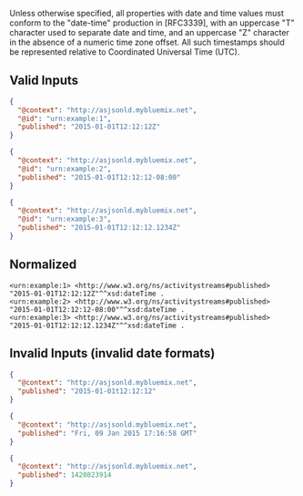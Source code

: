 Unless otherwise specified, all properties with date and time values must conform to the "date-time" production in [RFC3339], with an uppercase "T" character used to separate date and time, and an uppercase "Z" character in the absence of a numeric time zone offset. All such timestamps should be represented relative to Coordinated Universal Time (UTC).

## Valid Inputs

```json
{
  "@context": "http://asjsonld.mybluemix.net",
  "@id": "urn:example:1",
  "published": "2015-01-01T12:12:12Z"
}
```

```json
{
  "@context": "http://asjsonld.mybluemix.net",
  "@id": "urn:example:2",
  "published": "2015-01-01T12:12:12-08:00"
}
```

```json
{
  "@context": "http://asjsonld.mybluemix.net",
  "@id": "urn:example:3",
  "published": "2015-01-01T12:12:12.1234Z"
}
```

## Normalized

```turtle
<urn:example:1> <http://www.w3.org/ns/activitystreams#published> "2015-01-01T12:12:12Z"^^xsd:dateTime .
<urn:example:2> <http://www.w3.org/ns/activitystreams#published> "2015-01-01T12:12:12-08:00"^^xsd:dateTime .
<urn:example:3> <http://www.w3.org/ns/activitystreams#published> "2015-01-01T12:12:12.1234Z"^^xsd:dateTime .
```

## Invalid Inputs (invalid date formats)

```json
{
  "@context": "http://asjsonld.mybluemix.net",
  "published": "2015-01-01t12:12:12"
}
```

```json
{
  "@context": "http://asjsonld.mybluemix.net",
  "published": "Fri, 09 Jan 2015 17:16:58 GMT"
}
```

```json
{
  "@context": "http://asjsonld.mybluemix.net",
  "published": 1420823914
}
```